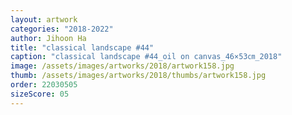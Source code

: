 ```yaml
---
layout: artwork
categories: "2018-2022"
author: Jihoon Ha
title: "classical landscape #44"
caption: "classical landscape #44_oil on canvas_46×53㎝_2018"
image: /assets/images/artworks/2018/artwork158.jpg
thumb: /assets/images/artworks/2018/thumbs/artwork158.jpg
order: 22030505
sizeScore: 05
---
```

